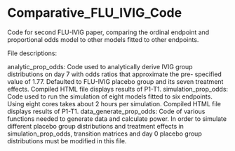 # Comparative_FLU_IVIG_Code

Code for second FLU-IVIG paper, comparing the ordinal endpoint and proportional odds model to other models fitted to other endpoints.

File descriptions:

analytic_prop_odds: Code used to analytically derive IVIG group distributions on day 7 with odds ratios that approximate the pre-
specified value of 1.77. Defaulted to FLU-IVIG placebo group and its seven treatment effects. Compiled HTML file displays results of
P1-T1.
simulation_prop_odds: Code used to run the simulation of eight models fitted to six endpoints. Using eight cores takes about 2 hours 
per simulation. Compiled HTML file displays results of P1-T1.
data_generate_prop_odds: Code of various functions needed to generate data and calculate power. In order to simulate different placebo
group distributions and treatment effects in simulation_prop_odds, transition matrices and day 0 placebo group distributions must be 
modified in this file.

